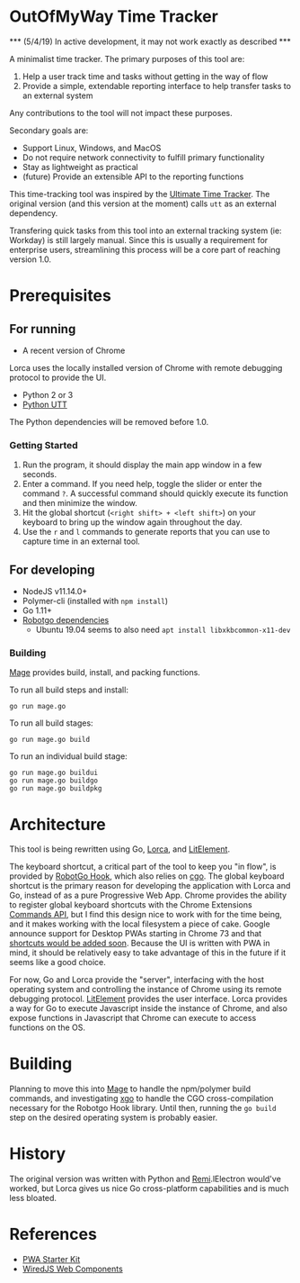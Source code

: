 # OutOfMyWay Time Tracker

*** (5/4/19) In active development, it may not work exactly as described ***

A minimalist time tracker.  The primary purposes of this tool are:

1. Help a user track time and tasks without getting in the way of flow
2. Provide a simple, extendable reporting interface to help transfer tasks to an external system

Any contributions to the tool will not impact these purposes.

Secondary goals are:

* Support Linux, Windows, and MacOS
* Do not require network connectivity to fulfill primary functionality
* Stay as lightweight as practical
* (future) Provide an extensible API to the reporting functions

This time-tracking tool was inspired by the [Ultimate Time Tracker](https://github.com/larose/utt).  The original version (and this version at the moment) calls `utt` as an external dependency.

Transfering quick tasks from this tool into an external tracking system (ie: Workday) is still largely manual. Since this is usually a requirement for enterprise users, streamlining this process will be a core part of reaching version 1.0.

# Prerequisites

## For running

* A recent version of Chrome

Lorca uses the locally installed version of Chrome with remote debugging protocol to provide the UI.

* Python 2 or 3
* [Python UTT](https://github.com/larose/utt/)

The Python dependencies will be removed before 1.0.

### Getting Started

1. Run the program, it should display the main app window in a few seconds.
2. Enter a command.  If you need help, toggle the slider or enter the command `?`. A successful command should quickly execute its function and then minimize the window.
3. Hit the global shortcut (`<right shift> + <left shift>`) on your keyboard to bring up the window again throughout the day.
4. Use the `r` and `l` commands to generate reports that you can use to capture time in an external tool.

## For developing

* NodeJS v11.14.0+
* Polymer-cli (installed with `npm install`)
* Go 1.11+
* [Robotgo dependencies](https://github.com/go-vgo/robotgo#requirements)
    * Ubuntu 19.04 seems to also need `apt install libxkbcommon-x11-dev`

### Building

[Mage](https://magefile.org) provides build, install, and packing functions.

To run all build steps and install:

`go run mage.go`

To run all build stages:

`go run mage.go build`

To run an individual build stage:

```
go run mage.go buildui
go run mage.go buildgo
go run mage.go buildpkg
```

# Architecture

This tool is being rewritten using Go, [Lorca](https://github.com/zserge/lorca), and [LitElement](https://lit-element.polymer-project.org/).

The keyboard shortcut, a critical part of the tool to keep you "in flow", is provided by [RobotGo Hook](https://github.com/robotn/gohook/), which also relies on [cgo](https://golang.org/cmd/cgo/).  The global keyboard shortcut is the primary reason for developing the application with Lorca and Go, instead of as a pure Progressive Web App.  Chrome provides the ability to register global keyboard shortcuts with the Chrome Extensions [Commands API](https://developer.chrome.com/extensions/commands), but I find this design nice to work with for the time being, and it makes working with the local filesystem a piece of cake.  Google announce support for Desktop PWAs starting in Chrome 73 and that [shortcuts would be added soon](https://developers.google.com/web/progressive-web-apps/desktop#whats_next).  Because the UI is written with PWA in mind, it should be relatively easy to take advantage of this in the future if it seems like a good choice.

For now, Go and Lorca provide the "server", interfacing with the host operating system and controlling the instance of Chrome using its remote debugging protocol.  [LitElement](https://lit-element.polymer-project.org/) provides the user interface.  Lorca provides a way for Go to execute Javascript inside the instance of Chrome, and also expose functions in Javascript that Chrome can execute to access functions on the OS.

# Building

Planning to move this into [Mage](https://github.com/magefile/mage) to handle the npm/polymer build commands, and investigating [xgo](https://github.com/karalabe/xgo) to handle the CGO cross-compilation necessary for the Robotgo Hook library.  Until then, running the `go build` step on the desired operating system is probably easier.

# History

The original version was written with Python and [Remi](https://github.com/dddomodossola/remi/tree/master/remi).lElectron would've worked, but Lorca gives us nice Go cross-platform capabilities and is much less bloated.

# References

* [PWA Starter Kit](https://github.com/Polymer/pwa-starter-kit)
* [WiredJS Web Components](https://wiredjs.com)
